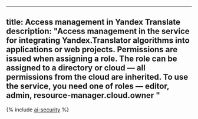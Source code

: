----
title: Access management in Yandex Translate
description: "Access management in the service for integrating Yandex.Translator algorithms into applications or web projects. Permissions are issued when assigning a role. The role can be assigned to a directory or cloud — all permissions from the cloud are inherited. To use the service, you need one of roles — editor, admin, resource-manager.cloud.owner "
----

{% include [ai-security](../../_includes/ai-security.md) %}

